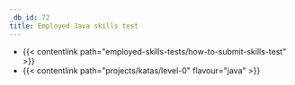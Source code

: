 ```yaml
---
_db_id: 72
title: Employed Java skills test
---
```


- {{< contentlink path="employed-skills-tests/how-to-submit-skills-test" >}}
- {{< contentlink path="projects/katas/level-0" flavour="java" >}}
